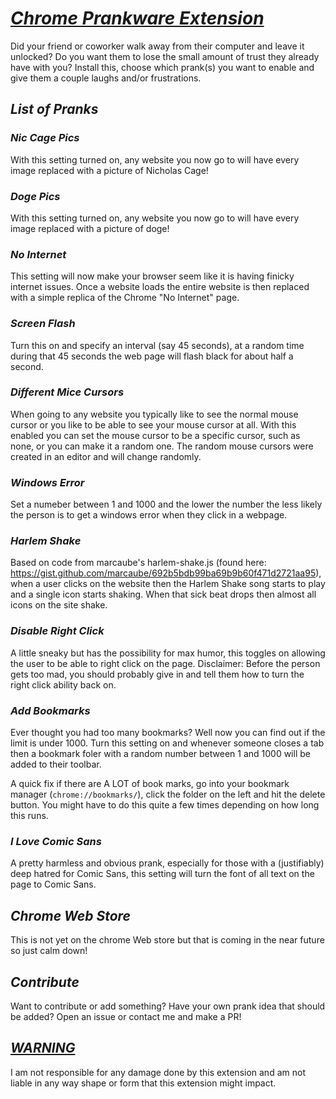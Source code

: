 # ***<u>Chrome Prankware Extension</u>***

Did your friend or coworker walk away from their computer and leave it unlocked? 
Do you want them to lose the small amount of trust they already have with you? 
Install this, choose which prank(s) you want to enable and give them a couple laughs and/or frustrations.

## ***List of Pranks***

### ***Nic Cage Pics***

With this setting turned on, any website you now go to will have every image replaced with a picture of Nicholas Cage!

### ***Doge Pics***
With this setting turned on, any website you now go to will have every image replaced with a picture of doge!


### ***No Internet***

This setting will now make your browser seem like it is having finicky internet issues. Once a website loads the entire website is then replaced with a simple replica of the Chrome "No Internet" page.

### ***Screen Flash***

Turn this on and specify an interval (say 45 seconds), at a random time during that 45 seconds the web page will flash black for about half a second.

### ***Different Mice Cursors***

When going to any website you typically like to see the normal mouse cursor or you like to be able to see your mouse cursor at all. With this enabled you can set the mouse cursor to be a specific cursor, such as none, or you can make it a random one. 
The random mouse cursors were created in an editor and will change randomly. 

### ***Windows Error***
Set a numeber between 1 and 1000 and the lower the number the less likely the person is to get a windows error when they click in a webpage.

### ***Harlem Shake***
Based on code from marcaube's harlem-shake.js (found here: https://gist.github.com/marcaube/692b5bdb99ba69b9b60f471d2721aa95), when a user clicks on the website then the Harlem Shake song starts to play and a single icon starts shaking. When that sick beat drops then almost all icons on the site shake. 

### ***Disable Right Click***
A little sneaky but has the possibility for max humor, this toggles on allowing the user to be able to right click on the page. Disclaimer: Before the person gets too mad, you should probably give in and tell them how to turn the right click ability back on.

### ***Add Bookmarks***
Ever thought you had too many bookmarks? Well now you can find out if the limit is under 1000. Turn this setting on and whenever someone closes a tab then a bookmark foler with a random number between 1 and 1000 will be added to their toolbar. 

A quick fix if there are A LOT of book marks, go into your bookmark manager (`chrome://bookmarks/`), click the folder on the left and hit the delete button. You might have to do this quite a few times depending on how long this runs.

### ***I Love Comic Sans***
A pretty harmless and obvious prank, especially for those with a (justifiably) deep hatred for Comic Sans, this setting will turn the font of all text on the page to Comic Sans.


## ***Chrome Web Store***
This is not yet on the chrome Web store but that is coming in the near future so just calm down!


## ***Contribute***

Want to contribute or add something? Have your own prank idea that should be added?
Open an issue or contact me and make a PR!

## ***<u>WARNING</u>***
I am not responsible for any damage done by this extension and am not liable in any way shape or form that this extension might impact.